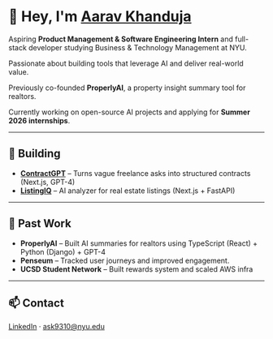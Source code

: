 # 👋 Hey, I'm [Aarav Khanduja](https://www.linkedin.com/in/aarav-khanduja-0467191b0/)

Aspiring **Product Management & Software Engineering Intern** and full-stack developer studying Business & Technology Management at NYU.

Passionate about building tools that leverage AI and deliver real-world value.

Previously co-founded **ProperlyAI**, a property insight summary tool for realtors.

Currently working on open-source AI projects and applying for **Summer 2026 internships**.

---

## 🚧 Building

- [**ContractGPT**](https://github.com/AaravKhanduja/ContractGPT) – Turns vague freelance asks into structured contracts (Next.js, GPT-4)  
- [**ListingIQ**](https://github.com/AaravKhanduja/ListingIQ) – AI analyzer for real estate listings (Next.js + FastAPI)

---

## 📌 Past Work

- **ProperlyAI** – Built AI summaries for realtors using TypeScript (React) + Python (Django) + GPT-4  
- **Penseum** – Tracked user journeys and improved engagement.
- **UCSD Student Network** – Built rewards system and scaled AWS infra

---

## 📫 Contact

[LinkedIn](https://www.linkedin.com/in/aarav-khanduja-0467191b0/) · ask9310@nyu.edu
